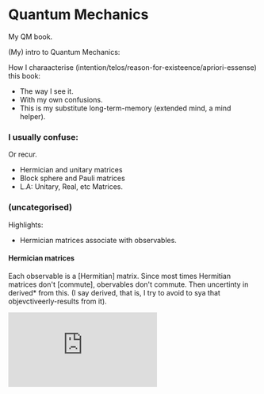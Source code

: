 # Quantum Mechanics
My QM book.

(My) intro to Quantum Mechanics:

How I charaacterise (intention/telos/reason-for-existeence/apriori-essense) this book:
* The way I see it.
* With my own confusions.
* This is my substitute long-term-memory (extended mind, a mind helper).

### I usually confuse:
Or recur.

* Hermician and unitary matrices
* Block sphere and Pauli matrices
* L.A: Unitary, Real, etc Matrices.

### (uncategorised)
Highlights:
* Hermician matrices associate with observables.


#### Hermician matrices
Each observable is a [Hermitian] matrix. Since most times Hermitian matrices don't [commute], obervables don't commute. Then uncertinty in derived* from this. (I say derived, that is, I try to avoid to sya that objevctiveerly-results from it).


![A=A^H](https://latex.codecogs.com/gif.latex?A%3DA%5EH)
